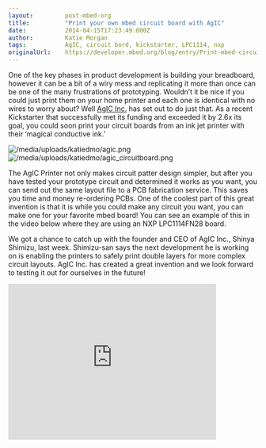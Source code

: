 ```yaml
---
layout:         post-mbed-org
title:          "Print your own mbed circuit board with AgIC"
date:           2014-04-15T17:23:49.000Z
author:         Katie Morgan
tags:           AgIC, circuit bord, kickstarter, LPC1114, nxp
originalUrl:    https://developer.mbed.org/blog/entry/Print-mbed-circuit-board-AgIC/
---
```


<p>
  One of the key phases in product development is building your
  breadboard, however it can be a bit of a wiry mess and
  replicating it more than once can be one of the many frustrations
  of prototyping. Wouldn’t it be nice if you could just print them
  on your home printer and each one is identical with no wires to
  worry about? Well <a href=
  "https://www.kickstarter.com/projects/1597902824/agic-print-printing-circuit-boards-with-home-print"
  rel="nofollow">AgIC Inc.</a> has set out to do just that. As a
  recent Kickstarter that successfully met its funding and exceeded
  it by 2.6x its goal, you could soon print your circuit boards
  from an ink jet printer with their ‘magical conductive ink.’
</p>
<p>
  <img src=
  "https://developer.mbed.org/media/uploads/katiedmo/agic.png" alt=
  "/media/uploads/katiedmo/agic.png" title=
  "/media/uploads/katiedmo/agic.png"> <img src=
  "https://developer.mbed.org/media/uploads/katiedmo/agic_circuitboard.png"
  alt="/media/uploads/katiedmo/agic_circuitboard.png" title=
  "/media/uploads/katiedmo/agic_circuitboard.png">
</p>
<p>
  The AgIC Printer not only makes circuit patter design simpler,
  but after you have tested your prototype circuit and determined
  it works as you want, you can send out the same layout file to a
  PCB fabrication service. This saves you time and money
  re-ordering PCBs. One of the coolest part of this great invention
  is that it is while you could make any circuit you want, you can
  make one for your favorite mbed board! You can see an example of
  this in the video below where they are using an NXP LPC1114FN28
  board.
</p>
<p>
  We got a chance to catch up with the founder and CEO of AgIC
  Inc., Shinya Shimizu, last week. Shimizu-san says the next
  development he is working on is enabling the printers to safely
  print double layers for more complex circuit layouts. AgIC Inc.
  has created a great invention and we look forward to testing it
  out for ourselves in the future!
</p>
<div class="flex-video">
  <iframe width="420" height="315" src=
  "https://www.youtube.com/embed/bE2N94gqv5k" frameborder="0"
  allowfullscreen="allowfullscreen"></iframe>
</div>

